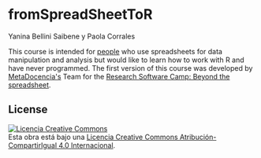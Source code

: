 # fromSpreadSheetToR

Yanina Bellini Saibene y Paola Corrales

This course is intended for [people](personas.html) who use spreadsheets for data manipulation and analysis but would like to learn how to work with R and have never programmed. The first version of this course was developed by [MetaDocencia's](https://www.metadocencia.org/) Team for the [Research Software Camp: Beyond the spreadsheet](https://www.software.ac.uk/RSCamp-beyond-spreadsheet).


## License

<a rel="license" href="http://creativecommons.org/licenses/by-sa/4.0/"><img alt="Licencia Creative Commons" style="border-width:0" src="https://i.creativecommons.org/l/by-sa/4.0/88x31.png" /></a><br />Esta obra está bajo una <a rel="license" href="http://creativecommons.org/licenses/by-sa/4.0/">Licencia Creative Commons Atribución-CompartirIgual 4.0 Internacional</a>.



